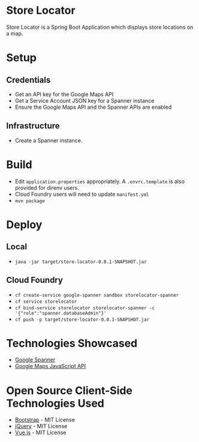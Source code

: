 # Store Locator

Store Locator is a Spring Boot Application which displays store locations on a map.

# Setup
## Credentials
 * Get an API key for the Google Maps API
 * Get a Service Account JSON key for a Spanner instance
 * Ensure the Google Maps API and the Spanner APIs are enabled

## Infrastructure
 * Create a Spanner instance.

# Build
* Edit `application.properties` appropriately. A `.envrc.template` is also provided for direnv users.
* Cloud Foundry users will need to update `manifest.yml`
* `mvn package`

# Deploy
## Local
 * `java -jar target/store-locator-0.0.1-SNAPSHOT.jar`
 
## Cloud Foundry
* `cf create-service google-spanner sandbox storelocator-spanner`
* `cf service storelocator`
* `cf bind-service storelocator storelocator-spanner -c '{"role":"spanner.databaseAdmin"}'`
* `cf push -p target/store-locator-0.0.1-SNAPSHOT.jar`
 
# Technologies Showcased
* [Google Spanner](https://cloud.google.com/spanner/)
* [Google Maps JavaScript API](https://developers.google.com/maps/documentation/javascript/tutorial)

# Open Source Client-Side Technologies Used
* [Bootstrap](https://getbootstrap.com/) - MIT License
* [jQuery](https://jquery.com/) - MIT License
* [Vue.js](https://vuejs.org/) - MIT License
